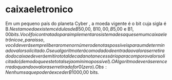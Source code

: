 # caixaeletronico
Em um pequeno país do planeta Cyber , a moeda vigente é o bit cuja sigla é B$. Nesta moeda existem cédulas de B$50,00, B$10,00, B$5,00 e B$1,00 bits. Você foi contratado para implementar o sistema de saques em um caixa eletrônico e, para isso, você deverá sempre liberar o menor número de notas possíveis para um determinado valor solicitado. O seu algoritmo terá como dado de entrada o valor a ser retirado do caixa e deverá emitir o total de cada nota necessário para compor o valor solicitado (de modo que este total seja o mínimo possível).O Algoritmo deverá ser encerrado quando o valor a ser retirado for 0(zero).Obs: Nenhum saque poderá exceder B$1000,00 bits.
